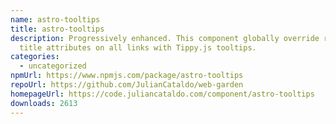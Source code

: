 ```yaml
---
name: astro-tooltips
title: astro-tooltips
description: Progressively enhanced. This component globally override regular
  title attributes on all links with Tippy.js tooltips.
categories:
  - uncategorized
npmUrl: https://www.npmjs.com/package/astro-tooltips
repoUrl: https://github.com/JulianCataldo/web-garden
homepageUrl: https://code.juliancataldo.com/component/astro-tooltips
downloads: 2613
---
```

